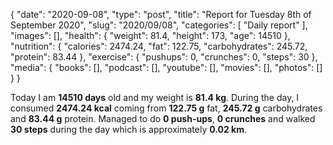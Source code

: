 {
    "date": "2020-09-08",
    "type": "post",
    "title": "Report for Tuesday 8th of September 2020",
    "slug": "2020\/09\/08",
    "categories": [
        "Daily report"
    ],
    "images": [],
    "health": {
        "weight": 81.4,
        "height": 173,
        "age": 14510
    },
    "nutrition": {
        "calories": 2474.24,
        "fat": 122.75,
        "carbohydrates": 245.72,
        "protein": 83.44
    },
    "exercise": {
        "pushups": 0,
        "crunches": 0,
        "steps": 30
    },
    "media": {
        "books": [],
        "podcast": [],
        "youtube": [],
        "movies": [],
        "photos": []
    }
}

Today I am <strong>14510 days</strong> old and my weight is <strong>81.4 kg</strong>. During the day, I consumed <strong>2474.24 kcal</strong> coming from <strong>122.75 g</strong> fat, <strong>245.72 g</strong> carbohydrates and <strong>83.44 g</strong> protein. Managed to do <strong>0 push-ups</strong>, <strong>0 crunches</strong> and walked <strong>30 steps</strong> during the day which is approximately <strong>0.02 km</strong>.